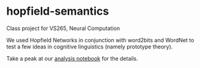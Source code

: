 # hopfield-semantics
Class project for VS265, Neural Computation

We used Hopfield Networks in conjunction with word2bits and WordNet to test a few ideas in cognitive linguistics (namely prototype theory).  

Take a peak at our [analysis notebook]('/analysis.ipynb') for the details.
